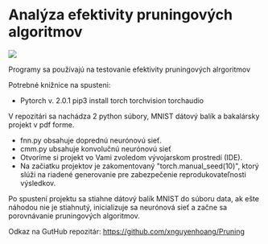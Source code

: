 # Analýza efektivity pruningových algoritmov
![](https://img.shields.io/badge/PyTorch-v.%202.0.1-orange)

Programy sa používajú na testovanie efektivity pruningových alrgoritmov

Potrebné knižnice na spusteni:<br />
- Pytorch v. 2.0.1  pip3 install torch torchvision torchaudio

V repozitári sa nachádza 2 python súbory, MNIST dátový balík a bakalársky projekt v pdf forme.

- fnn.py obsahuje doprednú neurónovú sieť.
- cmm.py ubsahuje konvolučnú neurónovú sieť
- Otvoríme si projekt vo Vami zvoledom vývojarskom prostredí (IDE).
- Na začiatku projektov je zakomentovaný "torch.manual_seed(10)", ktorý slúži na riadené generovanie pre zabezpečenie reprodukovateľnosti výsledkov.

Po spustení projektu sa stiahne dátový balík MNIST do súboru data, ak ešte náhodou nie je stiahnutý, inicializuje sa neurónová sieť a začne sa porovnávanie pruningových algoritmov.

Odkaz na GutHub repozitár: https://github.com/xnguyenhoang/Pruning
